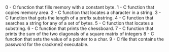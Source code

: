 

0 - C function that fills memory with a constant byte.
1 - C function that copies memory area.
2 - C function that locates a character in a string. 
3 - C function that gets the length of a prefix substring. 
4 - C function that searches a string for any of a set of bytes. 
5 - C function that locates a substring.
6 - C function that prints the chessboard.
7 - C function that prints the sum of the two diagonals of a square matrix of integers
8 - C function that sets the value of a pointer to a char.
9 - C file that contains the password for the crackme2 executable. 
